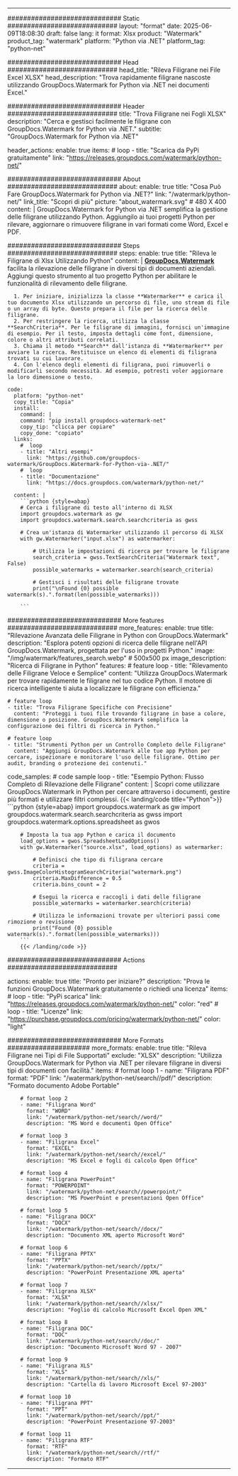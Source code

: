 
---
############################# Static ############################
layout: "format"
date:  2025-06-09T18:08:30
draft: false
lang: it
format: Xlsx
product: "Watermark"
product_tag: "watermark"
platform: "Python via .NET"
platform_tag: "python-net"

############################# Head ############################
head_title: "Rileva Filigrane nei File Excel XLSX"
head_description: "Trova rapidamente filigrane nascoste utilizzando GroupDocs.Watermark for Python via .NET nei documenti Excel."

############################# Header ############################
title: "Trova Filigrane nei Fogli XLSX" 
description: "Cerca e gestisci facilmente le filigrane con GroupDocs.Watermark for Python via .NET."
subtitle: "GroupDocs.Watermark for Python via .NET" 

header_actions:
  enable: true
  items:
    #  loop
    - title: "Scarica da PyPi gratuitamente"
      link: "https://releases.groupdocs.com/watermark/python-net/"
      
############################# About ############################
about:
    enable: true
    title: "Cosa Può Fare GroupDocs.Watermark for Python via .NET?"
    link: "/watermark/python-net/"
    link_title: "Scopri di più"
    picture: "about_watermark.svg" # 480 X 400
    content: |
       GroupDocs.Watermark for Python via .NET semplifica la gestione delle filigrane utilizzando Python. Aggiungilo ai tuoi progetti Python per rilevare, aggiornare o rimuovere filigrane in vari formati come Word, Excel e PDF.

############################# Steps ############################
steps:
    enable: true
    title: "Rileva le Filigrane di Xlsx Utilizzando Python"
    content: |
      **[GroupDocs.Watermark](https://products.groupdocs.com/watermark/python-net/)** facilita la rilevazione delle filigrane in diversi tipi di documenti aziendali. Aggiungi questo strumento al tuo progetto Python per abilitare le funzionalità di rilevamento delle filigrane.
      
      1. Per iniziare, inizializza la classe **Watermarker** e carica il tuo documento Xlsx utilizzando un percorso di file, uno stream di file o un array di byte. Questo prepara il file per la ricerca delle filigrane.
      2. Per restringere la ricerca, utilizza la classe **SearchCriteria**. Per le filigrane di immagini, fornisci un'immagine di esempio. Per il testo, imposta dettagli come font, dimensione, colore o altri attributi correlati.
      3. Chiama il metodo **Search** dall'istanza di **Watermarker** per avviare la ricerca. Restituisce un elenco di elementi di filigrana trovati su cui lavorare.
      4. Con l'elenco degli elementi di filigrana, puoi rimuoverli o modificarli secondo necessità. Ad esempio, potresti voler aggiornare la loro dimensione o testo.
   
    code:
      platform: "python-net"
      copy_title: "Copia"
      install:
        command: |
        command: "pip install groupdocs-watermark-net"
        copy_tip: "clicca per copiare"
        copy_done: "copiato"
      links:
        #  loop
        - title: "Altri esempi"
          link: "https://github.com/groupdocs-watermark/GroupDocs.Watermark-for-Python-via-.NET/"
        #  loop
        - title: "Documentazione"
          link: "https://docs.groupdocs.com/watermark/python-net/"
          
      content: |
        ```python {style=abap}
        # Cerca i filigrane di testo all'interno di XLSX
        import groupdocs.watermark as gw
        import groupdocs.watermark.search.searchcriteria as gwss

        # Crea un'istanza di Watermarker utilizzando il percorso di XLSX
        with gw.Watermarker("input.xlsx") as watermarker:

            # Utilizza le impostazioni di ricerca per trovare le filigrane
            search_criteria = gwss.TextSearchCriteria("Watermark text", False)
            possible_watermarks = watermarker.search(search_criteria)

            # Gestisci i risultati delle filigrane trovate
            print("\nFound {0} possible watermark(s).".format(len(possible_watermarks)))
       
        ```  

############################# More features ############################
more_features:
  enable: true
  title: "Rilevazione Avanzata delle Filigrane in Python con GroupDocs.Watermark"
  description: "Esplora potenti opzioni di ricerca delle filigrane nell'API GroupDocs.Watermark, progettata per l'uso in progetti Python."
  image: "/img/watermark/features_search.webp" # 500x500 px
  image_description: "Ricerca di Filigrane in Python"
  features:
    # feature loop
    - title: "Rilevamento delle Filigrane Veloce e Semplice"
      content: "Utilizza GroupDocs.Watermark per trovare rapidamente le filigrane nel tuo codice Python. Il motore di ricerca intelligente ti aiuta a localizzare le filigrane con efficienza."

    # feature loop
    - title: "Trova Filigrane Specifiche con Precisione"
      content: "Proteggi i tuoi file trovando filigrane in base a colore, dimensione o posizione. GroupDocs.Watermark semplifica la configurazione dei filtri di ricerca in Python."

    # feature loop
    - title: "Strumenti Python per un Controllo Completo delle Filigrane"
      content: "Aggiungi GroupDocs.Watermark alle tue app Python per cercare, ispezionare e monitorare l'uso delle filigrane. Ottimo per audit, branding o protezione dei contenuti."
      
  code_samples:
    # code sample loop
    - title: "Esempio Python: Flusso Completo di Rilevazione delle Filigrane"
      content: |
        Scopri come utilizzare GroupDocs.Watermark in Python per cercare attraverso i documenti, gestire più formati e utilizzare filtri complessi.
        {{< landing/code title="Python">}}
        ```python {style=abap}
        import groupdocs.watermark as gw
        import groupdocs.watermark.search.searchcriteria as gwss
        import groupdocs.watermark.options.spreadsheet as gwos

        # Imposta la tua app Python e carica il documento
        load_options = gwos.SpreadsheetLoadOptions()
        with gw.Watermarker("source.xlsx", load_options) as watermarker:

            # Definisci che tipo di filigrana cercare
            criteria = gwss.ImageColorHistogramSearchCriteria("watermark.png")
            criteria.MaxDifference = 0.5
            criteria.bins_count = 2

            # Esegui la ricerca e raccogli i dati delle filigrane
            possible_watermarks = watermarker.search(criteria)

            # Utilizza le informazioni trovate per ulteriori passi come rimozione o revisione
            print("Found {0} possible watermark(s).".format(len(possible_watermarks)))        
        ```
        {{< /landing/code >}}


############################# Actions ############################

actions:
  enable: true
  title: "Pronto per iniziare?"
  description: "Prova le funzioni GroupDocs.Watermark gratuitamente o richiedi una licenza"
  items:
    #  loop
    - title: "PyPi scarica"
      link: "https://releases.groupdocs.com/watermark/python-net/"
      color: "red"
        #  loop
    - title: "Licenze"
      link: "https://purchase.groupdocs.com/pricing/watermark/python-net/"
      color: "light"


############################# More Formats #####################
more_formats:
    enable: true
    title: "Rileva Filigrane nei Tipi di File Supportati"
    exclude: "XLSX"
    description: "Utilizza GroupDocs.Watermark for Python via .NET per rilevare filigrane in diversi tipi di documenti con facilità."
    items: 
        # format loop 1
        - name: "Filigrana PDF"
          format: "PDF"
          link: "/watermark/python-net/search//pdf/"
          description: "Formato documento Adobe Portable"

        # format loop 2
        - name: "Filigrana Word"
          format: "WORD"
          link: "/watermark/python-net/search//word/"
          description: "MS Word e documenti Open Office"
          
        # format loop 3
        - name: "Filigrana Excel"
          format: "EXCEL"
          link: "/watermark/python-net/search//excel/"
          description: "MS Excel e fogli di calcolo Open Office"

        # format loop 4
        - name: "Filigrana PowerPoint"
          format: "POWERPOINT"
          link: "/watermark/python-net/search//powerpoint/"
          description: "MS PowerPoint e presentazioni Open Office"

        # format loop 5
        - name: "Filigrana DOCX"
          format: "DOCX"
          link: "/watermark/python-net/search//docx/"
          description: "Documento XML aperto Microsoft Word"
          
        # format loop 6
        - name: "Filigrana PPTX"
          format: "PPTX"
          link: "/watermark/python-net/search//pptx/"
          description: "PowerPoint Presentazione XML aperta"
          
        # format loop 7
        - name: "Filigrana XLSX"
          format: "XLSX"
          link: "/watermark/python-net/search//xlsx/"
          description: "Foglio di calcolo Microsoft Excel Open XML"

        # format loop 8
        - name: "Filigrana DOC"
          format: "DOC"
          link: "/watermark/python-net/search//doc/"
          description: "Documento Microsoft Word 97 - 2007"

        # format loop 9
        - name: "Filigrana XLS"
          format: "XLS"
          link: "/watermark/python-net/search//xls/"
          description: "Cartella di lavoro Microsoft Excel 97-2003"

        # format loop 10
        - name: "Filigrana PPT"
          format: "PPT"
          link: "/watermark/python-net/search//ppt/"
          description: "PowerPoint Presentazione 97-2003"

        # format loop 11
        - name: "Filigrana RTF"
          format: "RTF"
          link: "/watermark/python-net/search//rtf/"
          description: "Formato RTF"

---
